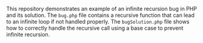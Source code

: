 This repository demonstrates an example of an infinite recursion bug in PHP and its solution.  The `bug.php` file contains a recursive function that can lead to an infinite loop if not handled properly. The `bugSolution.php` file shows how to correctly handle the recursive call using a base case to prevent infinite recursion.